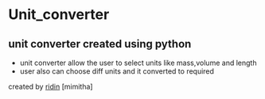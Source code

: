 # Unit_converter
## unit converter created using python 
- unit converter allow the user to select units like mass,volume and length
- user also can choose diff units and it converted to required 

created by 
 [ridin](https://github.com/ridin2002)
 [mimitha]
